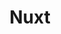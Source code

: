 ---
title: "Nuxt"
meta_title: "Nuxt Themes | A Curated Directory Of Free Nuxt Themes"
meta_description: "A curated directory of best free Nuxt themes created by independent web designers & developers that are open source, MIT licensed & available for free to download."
icon: images/icons/nuxt.svg
official_url: https://nuxtjs.org
github_path: nuxt/nuxt.js
twitter_username: nuxt_js
license: MIT
license_url: "https://github.com/nuxt/nuxt.js/blob/dev/LICENSE"
language: JavaScript
taxonomy: ssg
url: /nuxt-themes
short_description: "Build your next Vue.js application with confidence using Nuxt: a framework making web development simple and powerful."
subscription_form:
  enable: true
  title: "Stay up to date with Jamstack resources & news"
  form_action: "https://statichunt.us20.list-manage.com/subscribe/post?u=dee5423f5cc21fc892eced0e9&amp;id=af2dc095be"
  form_name: "b_dee5423f5cc21fc892eced0e9_af2dc095be"
  button_label: "Subscribe"
---